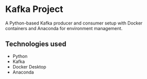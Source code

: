 # Kafka Project
A Python-based Kafka producer and consumer setup with Docker containers and Anaconda for environment management.

## Technologies used
- Python
- Kafka
- Docker Desktop
- Anaconda

